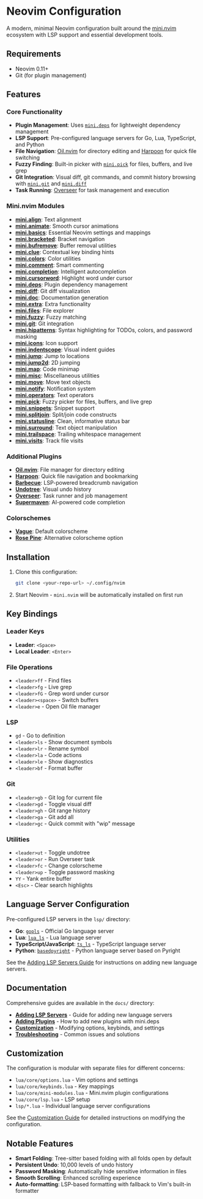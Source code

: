 # Neovim Configuration

A modern, minimal Neovim configuration built around the [mini.nvim](https://github.com/echasnovski/mini.nvim) ecosystem with LSP support and essential development tools.

## Requirements

- Neovim 0.11+
- Git (for plugin management)

## Features

### Core Functionality
- **Plugin Management**: Uses [`mini.deps`](https://github.com/echasnovski/mini.nvim/blob/main/readmes/mini-deps.md) for lightweight dependency management
- **LSP Support**: Pre-configured language servers for Go, Lua, TypeScript, and Python
- **File Navigation**: [Oil.nvim](https://github.com/stevearc/oil.nvim) for directory editing and [Harpoon](https://github.com/ThePrimeagen/harpoon) for quick file switching
- **Fuzzy Finding**: Built-in picker with [`mini.pick`](https://github.com/echasnovski/mini.nvim/blob/main/readmes/mini-pick.md) for files, buffers, and live grep
- **Git Integration**: Visual diff, git commands, and commit history browsing with [`mini.git`](https://github.com/echasnovski/mini.nvim/blob/main/readmes/mini-git.md) and [`mini.diff`](https://github.com/echasnovski/mini.nvim/blob/main/readmes/mini-diff.md)
- **Task Running**: [Overseer](https://github.com/stevearc/overseer.nvim) for task management and execution

### Mini.nvim Modules
- **[mini.align](https://github.com/echasnovski/mini.nvim/blob/main/readmes/mini-align.md)**: Text alignment
- **[mini.animate](https://github.com/echasnovski/mini.nvim/blob/main/readmes/mini-animate.md)**: Smooth cursor animations
- **[mini.basics](https://github.com/echasnovski/mini.nvim/blob/main/readmes/mini-basics.md)**: Essential Neovim settings and mappings
- **[mini.bracketed](https://github.com/echasnovski/mini.nvim/blob/main/readmes/mini-bracketed.md)**: Bracket navigation
- **[mini.bufremove](https://github.com/echasnovski/mini.nvim/blob/main/readmes/mini-bufremove.md)**: Buffer removal utilities
- **[mini.clue](https://github.com/echasnovski/mini.nvim/blob/main/readmes/mini-clue.md)**: Contextual key binding hints
- **[mini.colors](https://github.com/echasnovski/mini.nvim/blob/main/readmes/mini-colors.md)**: Color utilities
- **[mini.comment](https://github.com/echasnovski/mini.nvim/blob/main/readmes/mini-comment.md)**: Smart commenting
- **[mini.completion](https://github.com/echasnovski/mini.nvim/blob/main/readmes/mini-completion.md)**: Intelligent autocompletion
- **[mini.cursorword](https://github.com/echasnovski/mini.nvim/blob/main/readmes/mini-cursorword.md)**: Highlight word under cursor
- **[mini.deps](https://github.com/echasnovski/mini.nvim/blob/main/readmes/mini-deps.md)**: Plugin dependency management
- **[mini.diff](https://github.com/echasnovski/mini.nvim/blob/main/readmes/mini-diff.md)**: Git diff visualization
- **[mini.doc](https://github.com/echasnovski/mini.nvim/blob/main/readmes/mini-doc.md)**: Documentation generation
- **[mini.extra](https://github.com/echasnovski/mini.nvim/blob/main/readmes/mini-extra.md)**: Extra functionality
- **[mini.files](https://github.com/echasnovski/mini.nvim/blob/main/readmes/mini-files.md)**: File explorer
- **[mini.fuzzy](https://github.com/echasnovski/mini.nvim/blob/main/readmes/mini-fuzzy.md)**: Fuzzy matching
- **[mini.git](https://github.com/echasnovski/mini.nvim/blob/main/readmes/mini-git.md)**: Git integration
- **[mini.hipatterns](https://github.com/echasnovski/mini.nvim/blob/main/readmes/mini-hipatterns.md)**: Syntax highlighting for TODOs, colors, and password masking
- **[mini.icons](https://github.com/echasnovski/mini.nvim/blob/main/readmes/mini-icons.md)**: Icon support
- **[mini.indentscope](https://github.com/echasnovski/mini.nvim/blob/main/readmes/mini-indentscope.md)**: Visual indent guides
- **[mini.jump](https://github.com/echasnovski/mini.nvim/blob/main/readmes/mini-jump.md)**: Jump to locations
- **[mini.jump2d](https://github.com/echasnovski/mini.nvim/blob/main/readmes/mini-jump2d.md)**: 2D jumping
- **[mini.map](https://github.com/echasnovski/mini.nvim/blob/main/readmes/mini-map.md)**: Code minimap
- **[mini.misc](https://github.com/echasnovski/mini.nvim/blob/main/readmes/mini-misc.md)**: Miscellaneous utilities
- **[mini.move](https://github.com/echasnovski/mini.nvim/blob/main/readmes/mini-move.md)**: Move text objects
- **[mini.notify](https://github.com/echasnovski/mini.nvim/blob/main/readmes/mini-notify.md)**: Notification system
- **[mini.operators](https://github.com/echasnovski/mini.nvim/blob/main/readmes/mini-operators.md)**: Text operators
- **[mini.pick](https://github.com/echasnovski/mini.nvim/blob/main/readmes/mini-pick.md)**: Fuzzy picker for files, buffers, and live grep
- **[mini.snippets](https://github.com/echasnovski/mini.nvim/blob/main/readmes/mini-snippets.md)**: Snippet support
- **[mini.splitjoin](https://github.com/echasnovski/mini.nvim/blob/main/readmes/mini-splitjoin.md)**: Split/join code constructs
- **[mini.statusline](https://github.com/echasnovski/mini.nvim/blob/main/readmes/mini-statusline.md)**: Clean, informative status bar
- **[mini.surround](https://github.com/echasnovski/mini.nvim/blob/main/readmes/mini-surround.md)**: Text object manipulation
- **[mini.trailspace](https://github.com/echasnovski/mini.nvim/blob/main/readmes/mini-trailspace.md)**: Trailing whitespace management
- **[mini.visits](https://github.com/echasnovski/mini.nvim/blob/main/readmes/mini-visits.md)**: Track file visits

### Additional Plugins
- **[Oil.nvim](https://github.com/stevearc/oil.nvim)**: File manager for directory editing
- **[Harpoon](https://github.com/ThePrimeagen/harpoon)**: Quick file navigation and bookmarking
- **[Barbecue](https://github.com/utilyre/barbecue.nvim)**: LSP-powered breadcrumb navigation
- **[Undotree](https://github.com/mbbill/undotree)**: Visual undo history
- **[Overseer](https://github.com/stevearc/overseer.nvim)**: Task runner and job management
- **[Supermaven](https://github.com/supermaven-inc/supermaven-nvim)**: AI-powered code completion

### Colorschemes
- **[Vague](https://github.com/vague2k/vague.nvim)**: Default colorscheme
- **[Rose Pine](https://github.com/rose-pine/neovim)**: Alternative colorscheme option

## Installation

1. Clone this configuration:
   ```bash
   git clone <your-repo-url> ~/.config/nvim
   ```

2. Start Neovim - `mini.nvim` will be automatically installed on first run

## Key Bindings

### Leader Keys
- **Leader**: `<Space>`
- **Local Leader**: `<Enter>`

### File Operations
- `<leader>ff` - Find files
- `<leader>fg` - Live grep
- `<leader>fG` - Grep word under cursor
- `<leader><space>` - Switch buffers
- `<leader>e` - Open Oil file manager

### LSP
- `gd` - Go to definition
- `<leader>ls` - Show document symbols
- `<leader>lr` - Rename symbol
- `<leader>la` - Code actions
- `<leader>le` - Show diagnostics
- `<leader>bf` - Format buffer

### Git
- `<leader>gb` - Git log for current file
- `<leader>gd` - Toggle visual diff
- `<leader>gh` - Git range history
- `<leader>ga` - Git add all
- `<leader>gc` - Quick commit with "wip" message

### Utilities
- `<leader>ut` - Toggle undotree
- `<leader>or` - Run Overseer task
- `<leader>fc` - Change colorscheme
- `<leader>up` - Toggle password masking
- `YY` - Yank entire buffer
- `<Esc>` - Clear search highlights

## Language Server Configuration

Pre-configured LSP servers in the `lsp/` directory:
- **Go**: [`gopls`](https://pkg.go.dev/golang.org/x/tools/gopls) - Official Go language server
- **Lua**: [`lua_ls`](https://github.com/LuaLS/lua-language-server) - Lua language server
- **TypeScript/JavaScript**: [`ts_ls`](https://github.com/typescript-language-server/typescript-language-server) - TypeScript language server
- **Python**: [`basedpyright`](https://github.com/DetachHead/basedpyright) - Python language server based on Pyright

See the [Adding LSP Servers Guide](docs/adding-lsp.md) for instructions on adding new language servers.

## Documentation

Comprehensive guides are available in the `docs/` directory:

- **[Adding LSP Servers](docs/adding-lsp.md)** - Guide for adding new language servers
- **[Adding Plugins](docs/adding-plugins.md)** - How to add new plugins with mini.deps
- **[Customization](docs/customization.md)** - Modifying options, keybinds, and settings
- **[Troubleshooting](docs/troubleshooting.md)** - Common issues and solutions

## Customization

The configuration is modular with separate files for different concerns:
- `lua/core/options.lua` - Vim options and settings
- `lua/core/keybinds.lua` - Key mappings
- `lua/core/mini-modules.lua` - Mini.nvim plugin configurations
- `lua/core/lsp.lua` - LSP setup
- `lsp/*.lua` - Individual language server configurations

See the [Customization Guide](docs/customization.md) for detailed instructions on modifying the configuration.

## Notable Features

- **Smart Folding**: Tree-sitter based folding with all folds open by default
- **Persistent Undo**: 10,000 levels of undo history
- **Password Masking**: Automatically hide sensitive information in files
- **Smooth Scrolling**: Enhanced scrolling experience
- **Auto-formatting**: LSP-based formatting with fallback to Vim's built-in formatter